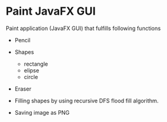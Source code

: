 # Paint JavaFX GUI
Paint application (JavaFX GUI) that fulfills following functions

* Pencil
* Shapes
  * rectangle
  * elipse
  * circle

* Eraser

* Filling shapes by using recursive DFS flood fill algorithm.

* Saving image as PNG
